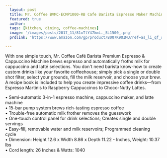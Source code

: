```yaml
---
  layout: post
  title: Mr. Coffee BVMC-ECMP1000-RB Cafe Barista Espresso Maker Machine, Stainless Steel
  featured: true
  author: 
  tags: [kitchen, dining, coffee-machines]
  image: '/images/posts/2017_11/81xTlY47kmL._SL1500_.png'
  prdlink: 'https://www.amazon.com/gp/product/B007K9OIMU/ref=as_li_qf_sp_asin_il_tl?ie=UTF8&tag=ehdwhqkr-20&camp=1789&creative=9325&linkCode=as2&creativeASIN=B007K9OIMU&linkId=e1c373a37aef3a2cf53d78cdd7927d66'

---
```


With one simple touch, Mr. Coffee Café Barista Premium Espresso & Cappuccino Machine brews espresso and automatically froths milk for cappuccino and latté selections. You don't need barista know-how to create custom drinks like your favorite coffeehouse; simply pick a single or double shot filter, select your grounds, fill the milk reservoir, and choose your brew. A recipe book is included to help you create impressive coffee drinks—from Espresso Martinis to Raspberry Cappuccinos to Choco-Nutty Lattes.
<br>

• Semi-automatic 3-in-1 espresso machine, cappuccino maker, and latte machine<br>
• 15-bar pump system brews rich-tasting espresso coffee<br>
• Trouble-free automatic milk frother removes the guesswork<br>
• One-touch control panel for drink selections; Creates single and double servings<br>
• Easy-fill, removable water and milk reservoirs; Programmed cleaning cycle<br>
• Dimension: Height 12.6 x Width 8.86 x Depth 11.22 - Inches, Weight: 10.37 lbs<br>
• Cord length: 26 Inches & Watts: 1040<br>